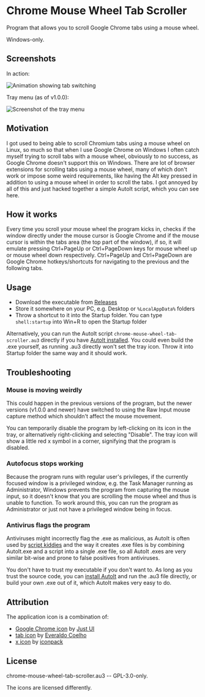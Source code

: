 # Chrome Mouse Wheel Tab Scroller

Program that allows you to scroll Google Chrome tabs using a mouse wheel.

Windows-only.

## Screenshots

In action:

![Animation showing tab switching](https://i.imgur.com/UksPxCz.gif)

Tray menu (as of v1.0.0):

![Screenshot of the tray menu](https://i.imgur.com/TSDYKeH.png)

## Motivation

I got used to being able to scroll Chromium tabs using a mouse wheel on Linux, so much so that when I use Google Chrome on Windows I often catch myself trying to scroll tabs with a mouse wheel, obviously to no success, as Google Chrome doesn't support this on Windows.
There are lot of browser extensions for scrolling tabs using a mouse wheel, many of which don't work or impose some weird requirements, like having the Alt key pressed in addition to using a mouse wheel in order to scroll the tabs.
I got annoyed by all of this and just hacked together a simple AutoIt script, which you can see here.

## How it works

Every time you scroll your mouse wheel the program kicks in, checks if the window directly under the mouse cursor is Google Chrome and if the mouse cursor is within the tabs area (the top part of the window), if so, it will emulate pressing Ctrl+PageUp or Ctrl+PageDown keys for mouse wheel up or mouse wheel down respectively.
Ctrl+PageUp and Ctrl+PageDown are Google Chrome hotkeys/shortcuts for navigating to the previous and the following tabs.

## Usage

- Download the executable from [Releases](https://github.com/nurupo/chrome-mouse-wheel-tab-scroller/releases)
- Store it somewhere on your PC, e.g. Desktop or `%LocalAppData%` folders
- Throw a shortcut to it into the Startup folder. You can type `shell:startup` into Win+R to open the Startup folder

Alternatively, you can run the AutoIt script `chrome-mouse-wheel-tab-scroller.au3` directly if you have [AutoIt installed](https://www.autoitscript.com/site/autoit/downloads/). You could even build the .exe yourself, as running .au3 directly won't set the tray icon. Throw it into Startup folder the same way and it should work.

## Troubleshooting

### Mouse is moving weirdly

This could happen in the previous versions of the program, but the newer versions (v1.0.0 and newer) have switched to using the Raw Input mouse capture method which shouldn't affect the mouse movement.

You can temporarily disable the program by left-clicking on its icon in the tray, or alternatively right-clicking and selecting "Disable".
The tray icon will show a little red x symbol in a corner, signifying that the program is disabled.

### Autofocus stops working

Because the program runs with regular user's privileges, if the currently focused window is a privileged window, e.g. the Task Manager running as Administrator, Windows prevents the program from capturing the mouse input, so it doesn't know that you are scrolling the mouse wheel and thus is unable to function.
To work around this, you can run the program as Administrator or just not have a privileged window being in focus.

### Antivirus flags the program

Antiviruses might incorrectly flag  the .exe as malicious, as AutoIt is often used by [script kiddies](https://en.wikipedia.org/wiki/Script_kiddie) and the way it creates .exe files is by combining AutoIt.exe and a script into a single .exe file, so all AutoIt .exes are very similar bit-wise and prone to false positives from antiviruses.

You don't have to trust my executable if you don't want to.
As long as you trust the source code, you can [install AutoIt](https://www.autoitscript.com/site/autoit/downloads/) and run the .au3 file directly, or build your own .exe out of it, which AutoIt makes very easy to do.

## Attribution

The application icon is a combination of:

- [Google Chrome icon](https://www.iconfinder.com/icons/1298719/chrome_google_icon) by [Just UI](https://www.iconfinder.com/justui)
- [tab icon](https://www.iconfinder.com/icons/3256/tab_icon) by [Everaldo Coelho](http://www.everaldo.com/)
- [x icon](https://www.iconfinder.com/icons/1398917/circle_close_cross_delete_incorrect_invalid_x_icon) by [iconpack](https://www.iconfinder.com/iconpack)

## License

chrome-mouse-wheel-tab-scroller.au3 -- GPL-3.0-only.

The icons are licensed differently.
